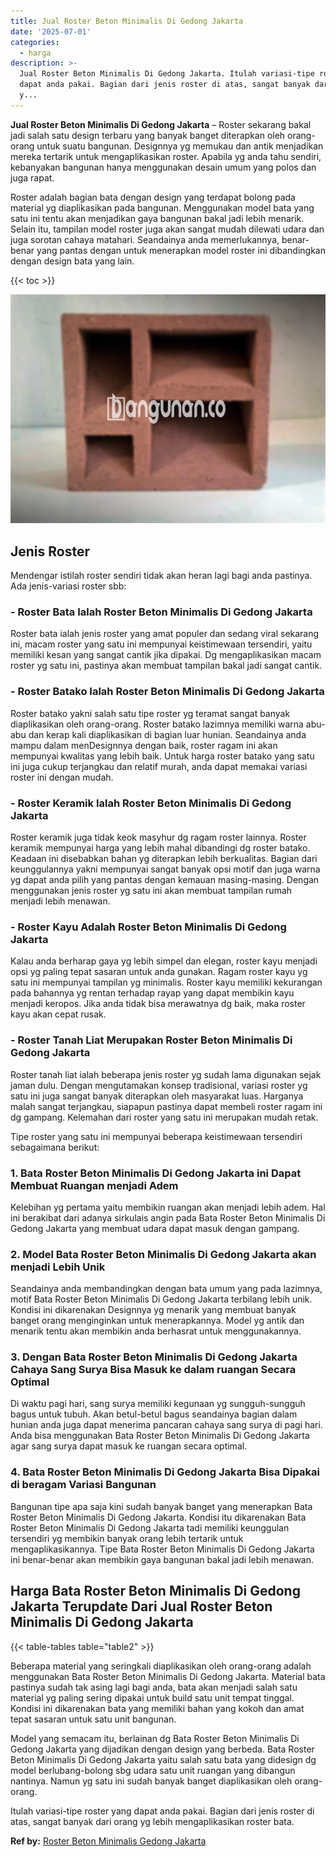 ```yaml
---
title: Jual Roster Beton Minimalis Di Gedong Jakarta
date: '2025-07-01'
categories:
  - harga
description: >-
  Jual Roster Beton Minimalis Di Gedong Jakarta. Itulah variasi-tipe roster yang
  dapat anda pakai. Bagian dari jenis roster di atas, sangat banyak dari orang
  y...
---
```


**Jual Roster Beton Minimalis Di Gedong Jakarta** – Roster sekarang bakal jadi salah satu design terbaru yang banyak banget diterapkan oleh orang-orang untuk suatu bangunan. Designnya yg memukau dan antik menjadikan mereka tertarik untuk mengaplikasikan roster. Apabila yg anda tahu sendiri, kebanyakan bangunan hanya menggunakan desain umum yang polos dan juga rapat.

Roster adalah bagian bata dengan design yang terdapat bolong pada material yg diaplikasikan pada bangunan. Menggunakan model bata yang satu ini tentu akan menjadikan gaya bangunan bakal jadi lebih menarik. Selain itu, tampilan model roster juga akan sangat mudah dilewati udara dan juga sorotan cahaya matahari. Seandainya anda memerlukannya, benar-benar yang pantas dengan untuk menerapkan model roster ini dibandingkan dengan design bata yang lain.

{{< toc >}}

![Jual Roster Beton Minimalis Di Gedong Jakarta](/images/bata-roster-minimalis-11.png)

## Jenis Roster

Mendengar istilah roster sendiri tidak akan heran lagi bagi anda pastinya. Ada jenis-variasi roster sbb:

### \- Roster Bata Ialah Roster Beton Minimalis Di Gedong Jakarta

Roster bata ialah jenis roster yang amat populer dan sedang viral sekarang ini, macam roster yang satu ini mempunyai keistimewaan tersendiri, yaitu memiliki kesan yang sangat cantik jika dipakai. Dg mengaplikasikan macam roster yg satu ini, pastinya akan membuat tampilan bakal jadi sangat cantik.

### \- Roster Batako Ialah Roster Beton Minimalis Di Gedong Jakarta

Roster batako yakni salah satu tipe roster yg teramat sangat banyak diaplikasikan oleh orang-orang. Roster batako lazimnya memiliki warna abu-abu dan kerap kali diaplikasikan di bagian luar hunian. Seandainya anda mampu dalam menDesignnya dengan baik, roster ragam ini akan mempunyai kwalitas yang lebih baik. Untuk harga roster batako yang satu ini juga cukup terjangkau dan relatif murah, anda dapat memakai variasi roster ini dengan mudah.

### \- Roster Keramik Ialah Roster Beton Minimalis Di Gedong Jakarta

Roster keramik juga tidak keok masyhur dg ragam roster lainnya. Roster keramik mempunyai harga yang lebih mahal dibandingi dg roster batako. Keadaan ini disebabkan bahan yg diterapkan lebih berkualitas. Bagian dari keunggulannya yakni mempunyai sangat banyak opsi motif dan juga warna yg dapat anda pilih yang pantas dengan kemauan masing-masing. Dengan menggunakan jenis roster yg satu ini akan membuat tampilan rumah menjadi lebih menawan.

### \- Roster Kayu Adalah Roster Beton Minimalis Di Gedong Jakarta

Kalau anda berharap gaya yg lebih simpel dan elegan, roster kayu menjadi opsi yg paling tepat sasaran untuk anda gunakan. Ragam roster kayu yg satu ini mempunyai tampilan yg minimalis. Roster kayu memiliki kekurangan pada bahannya yg rentan terhadap rayap yang dapat membikin kayu menjadi keropos. Jika anda tidak bisa merawatnya dg baik, maka roster kayu akan cepat rusak.

### \- Roster Tanah Liat Merupakan Roster Beton Minimalis Di Gedong Jakarta

Roster tanah liat ialah beberapa jenis roster yg sudah lama digunakan sejak jaman dulu. Dengan mengutamakan konsep tradisional, variasi roster yg satu ini juga sangat banyak diterapkan oleh masyarakat luas. Harganya malah sangat terjangkau, siapapun pastinya dapat membeli roster ragam ini dg gampang. Kelemahan dari roster yang satu ini merupakan mudah retak.

Tipe roster yang satu ini mempunyai beberapa keistimewaan tersendiri sebagaimana berikut:

### 1\. Bata Roster Beton Minimalis Di Gedong Jakarta ini Dapat Membuat Ruangan menjadi Adem

Kelebihan yg pertama yaitu membikin ruangan akan menjadi lebih adem. Hal ini berakibat dari adanya sirkulais angin pada Bata Roster Beton Minimalis Di Gedong Jakarta yang membuat udara dapat masuk dengan gampang.

### 2\. Model Bata Roster Beton Minimalis Di Gedong Jakarta akan menjadi Lebih Unik

Seandainya anda membandingkan dengan bata umum yang pada lazimnya, motif Bata Roster Beton Minimalis Di Gedong Jakarta terbilang lebih unik. Kondisi ini dikarenakan Designnya yg menarik yang membuat banyak banget orang menginginkan untuk menerapkannya. Model yg antik dan menarik tentu akan membikin anda berhasrat untuk menggunakannya.

### 3\. Dengan Bata Roster Beton Minimalis Di Gedong Jakarta Cahaya Sang Surya Bisa Masuk ke dalam ruangan Secara Optimal

Di waktu pagi hari, sang surya memiliki kegunaan yg sungguh-sungguh bagus untuk tubuh. Akan betul-betul bagus seandainya bagian dalam hunian anda juga dapat menerima pancaran cahaya sang surya di pagi hari. Anda bisa menggunakan Bata Roster Beton Minimalis Di Gedong Jakarta agar sang surya dapat masuk ke ruangan secara optimal.

### 4\. Bata Roster Beton Minimalis Di Gedong Jakarta Bisa Dipakai di beragam Variasi Bangunan

Bangunan tipe apa saja kini sudah banyak banget yang menerapkan Bata Roster Beton Minimalis Di Gedong Jakarta. Kondisi itu dikarenakan Bata Roster Beton Minimalis Di Gedong Jakarta tadi memiliki keunggulan tersendiri yg membikin banyak orang lebih tertarik untuk mengaplikasikannya. Tipe Bata Roster Beton Minimalis Di Gedong Jakarta ini benar-benar akan membikin gaya bangunan bakal jadi lebih menawan.

## Harga Bata Roster Beton Minimalis Di Gedong Jakarta Terupdate Dari Jual Roster Beton Minimalis Di Gedong Jakarta

{{< table-tables table="table2" >}}

Beberapa material yang seringkali diaplikasikan oleh orang-orang adalah menggunakan Bata Roster Beton Minimalis Di Gedong Jakarta. Material bata pastinya sudah tak asing lagi bagi anda, bata akan menjadi salah satu material yg paling sering dipakai untuk build satu unit tempat tinggal. Kondisi ini dikarenakan bata yang memiliki bahan yang kokoh dan amat tepat sasaran untuk satu unit bangunan.

Model yang semacam itu, berlainan dg Bata Roster Beton Minimalis Di Gedong Jakarta yang dijadikan dengan design yang berbeda. Bata Roster Beton Minimalis Di Gedong Jakarta yaitu salah satu bata yang didesign dg model berlubang-bolong sbg udara satu unit ruangan yang dibangun nantinya. Namun yg satu ini sudah banyak banget diaplikasikan oleh orang-orang.

Itulah variasi-tipe roster yang dapat anda pakai. Bagian dari jenis roster di atas, sangat banyak dari orang yg lebih mengaplikasikan roster bata.

**Ref by:** [Roster Beton Minimalis Gedong Jakarta](https://id.wikipedia.org/wiki/Roster)
